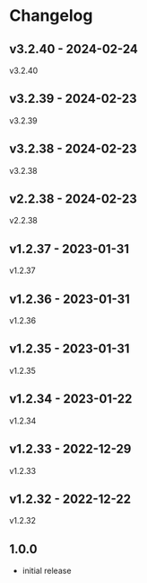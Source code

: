 # Changelog

## v3.2.40 - 2024-02-24

v3.2.40

## v3.2.39 - 2024-02-23

v3.2.39

## v3.2.38 - 2024-02-23

v3.2.38

## v2.2.38 - 2024-02-23

v2.2.38

## v1.2.37 - 2023-01-31

v1.2.37

## v1.2.36 - 2023-01-31

v1.2.36

## v1.2.35 - 2023-01-31

v1.2.35

## v1.2.34 - 2023-01-22

v1.2.34

## v1.2.33 - 2022-12-29

v1.2.33

## v1.2.32 - 2022-12-22

v1.2.32

## 1.0.0

- initial release

